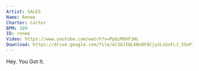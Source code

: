 ```yaml
---
Artist: SALES
Name: Renee
Charter: Carter
BPM: 109
ID: renee
Video: https://www.youtube.com/watch?v=PpQzM0XF3Hc
Download: https://drive.google.com/file/d/18JIQL6Bn8F0CjySLsGxFLJ_5SePi5epA/view?usp=sharing
---
```

Hey. You Got It.
